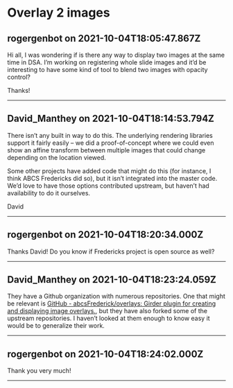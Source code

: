 # Overlay 2 images

## rogergenbot on 2021-10-04T18:05:47.867Z

Hi all, I was wondering if is there any way to display two images at the same time in DSA. I’m working on registering whole slide images and it’d be interesting to have some kind of tool to blend two images with opacity control?  

Thanks!


---

## David_Manthey on 2021-10-04T18:14:53.794Z

There isn’t any built in way to do this. The underlying rendering libraries support it fairly easily – we did a proof\-of\-concept where we could even show an affine transform between multiple images that could change depending on the location viewed.


Some other projects have added code that might do this (for instance, I think ABCS Fredericks did so), but it isn’t integrated into the master code. We’d love to have those options contributed upstream, but haven’t had availability to do it ourselves.


David


---

## rogergenbot on 2021-10-04T18:20:34.000Z

Thanks David! Do you know if Fredericks project is open source as well?


---

## David_Manthey on 2021-10-04T18:23:24.059Z

They have a Github organization with numerous repositories. One that might be relevant is [GitHub \- abcsFrederick/overlays: Girder plugin for creating and displaying image overlays.](https://github.com/abcsFrederick/overlays), but they have also forked some of the upstream repositories. I haven’t looked at them enough to know easy it would be to generalize their work.


---

## rogergenbot on 2021-10-04T18:24:02.000Z

Thank you very much!


---

